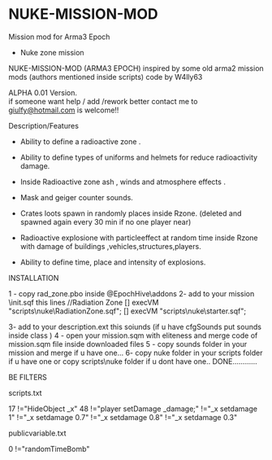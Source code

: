 # NUKE-MISSION-MOD
Mission mod for Arma3 Epoch 
- Nuke zone mission 

NUKE-MISSION-MOD  (ARMA3 EPOCH)
inspired by some old arma2 mission mods 
(authors mentioned inside scripts)
code by W4lly63

ALPHA 0.01 Version.  
if someone want help / add /rework better 
contact me to giulfy@hotmail.com is welcome!!



Description/Features

- Ability to define a radioactive zone .
- Ability to define types of uniforms and helmets for reduce radioactivity damage.
- Inside Radioactive zone ash , winds and atmosphere effects .
- Mask and geiger counter sounds.
- Crates loots spawn in randomly places inside Rzone. (deleted and spawned again every 30 min if no one player near)

- Radioactive explosione with particleeffect at random time inside Rzone with damage of buildings ,vehicles,structures,players.
- Ability to define time, place and intensity of explosions.


INSTALLATION

1 - copy rad_zone.pbo  inside @EpochHive\addons
2-  add to your mission \init.sqf this lines
           //Radiation Zone
          [] execVM "scripts\nuke\RadiationZone.sqf";
          [] execVM "scripts\nuke\starter.sqf";
		  
3- add to your description.ext this soiunds (if u have cfgSounds put sounds inside class )
4 - open your mission.sqm with eliteness and merge code of mission.sqm file inside downloaded files
5 - copy sounds folder in your mission and merge if u have one...
6- copy nuke folder in your scripts folder if u have one or copy scripts\nuke folder if u dont have one..
DONE............
		
BE FILTERS

scripts.txt

17  !="HideObject _x"
48  !="player setDamage _damage;" !="_x setdamage 1" !="_x setdamage 0.7" !="_x setdamage 0.8"  !="_x setdamage 0.3"


publicvariable.txt


0  !="randomTimeBomb"		
